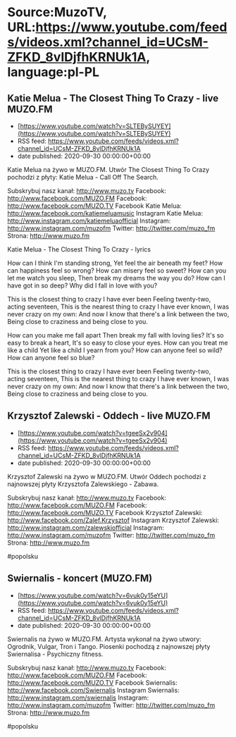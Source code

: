 # Source:MuzoTV, URL:https://www.youtube.com/feeds/videos.xml?channel_id=UCsM-ZFKD_8vlDjfhKRNUk1A, language:pl-PL

## Katie Melua - The Closest Thing To Crazy - live MUZO.FM
 - [https://www.youtube.com/watch?v=SLTEBySUYEY](https://www.youtube.com/watch?v=SLTEBySUYEY)
 - RSS feed: https://www.youtube.com/feeds/videos.xml?channel_id=UCsM-ZFKD_8vlDjfhKRNUk1A
 - date published: 2020-09-30 00:00:00+00:00

Katie Melua na żywo w MUZO.FM. Utwór The Closest Thing To Crazy pochodzi z płyty: Katie Melua - Call Off The Search. 

Subskrybuj nasz kanał: http://www.muzo.tv
Facebook: http://www.facebook.com/MUZO.FM
Facebook: http://www.facebook.com/MUZO.TV
Facebook Katie Melua: http://www.facebook.com/katiemeluamusic
Instagram Katie Melua: http://www.instagram.com/katiemeluaofficial
Instagram: http://www.instagram.com/muzofm
Twitter: http://twitter.com/muzo_fm
Strona: http://www.muzo.fm


Katie Melua - The Closest Thing To Crazy - lyrics

How can I think I'm standing strong,
Yet feel the air beneath my feet?
How can happiness feel so wrong?
How can misery feel so sweet?
How can you let me watch you sleep,
Then break my dreams the way you do?
How can I have got in so deep?
Why did I fall in love with you?

This is the closest thing to crazy I have ever been
Feeling twenty-two, acting seventeen,
This is the nearest thing to crazy I have ever known,
I was never crazy on my own:
And now I know that there's a link between the two,
Being close to craziness and being close to you.

How can you make me fall apart
Then break my fall with loving lies?
It's so easy to break a heart,
It's so easy to close your eyes.
How can you treat me like a child
Yet like a child I yearn from you?
How can anyone feel so wild?
How can anyone feel so blue?

This is the closest thing to crazy I have ever been
Feeling twenty-two, acting seventeen,
This is the nearest thing to crazy I have ever known,
I was never crazy on my own:
And now I know that there's a link between the two,
Being close to craziness and being close to you.

## Krzysztof Zalewski - Oddech - live MUZO.FM
 - [https://www.youtube.com/watch?v=tgeeSx2v904](https://www.youtube.com/watch?v=tgeeSx2v904)
 - RSS feed: https://www.youtube.com/feeds/videos.xml?channel_id=UCsM-ZFKD_8vlDjfhKRNUk1A
 - date published: 2020-09-30 00:00:00+00:00

Krzysztof Zalewski na żywo w MUZO.FM. Utwór Oddech pochodzi z najnowszej płyty Krzysztofa Zalewskiego - Zabawa. 

Subskrybuj nasz kanał: http://www.muzo.tv
Facebook: http://www.facebook.com/MUZO.FM
Facebook: http://www.facebook.com/MUZO.TV
Facebook Krzysztof Zalewski: http://www.facebook.com/Zalef.Krzysztof
Instagram Krzysztof Zalewski: http://www.instagram.com/zalewskiofficial
Instagram: http://www.instagram.com/muzofm
Twitter: http://twitter.com/muzo_fm
Strona: http://www.muzo.fm 

#popolsku

## Swiernalis - koncert (MUZO.FM)
 - [https://www.youtube.com/watch?v=6vuk0y15eYU](https://www.youtube.com/watch?v=6vuk0y15eYU)
 - RSS feed: https://www.youtube.com/feeds/videos.xml?channel_id=UCsM-ZFKD_8vlDjfhKRNUk1A
 - date published: 2020-09-30 00:00:00+00:00

Swiernalis na żywo w MUZO.FM. Artysta wykonał na żywo utwory: Ogrodnik, Vulgar, Tron i Tango. Piosenki pochodzą z najnowszej płyty Swiernalisa - Psychiczny fitness. 

Subskrybuj nasz kanał: http://www.muzo.tv
Facebook: http://www.facebook.com/MUZO.FM
Facebook: http://www.facebook.com/MUZO.TV
Facebook Swiernalis: http://www.facebook.com/Swiernalis
Instagram Swiernalis: http://www.instagram.com/swiernalis
Instagram: http://www.instagram.com/muzofm
Twitter: http://twitter.com/muzo_fm
Strona: http://www.muzo.fm 

#popolsku

